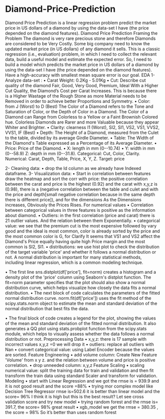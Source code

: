 # Diamond-Price-Prediction
Diamond Price Prediction is a linear regression problem predict the market price in US dollars of a diamond by using the data-set I have (the price depended on the diamond features).
Diamond Price Prediction
Framing the Problem
The diamond is very rare precious stone and therefore Diamonds are considered to be Very Costly.
Some big company need to know the updated market price (in US dollars) of any diamond it sells. This is a classic regression (i.e., evaluation) problem, in which I need to collect the relevant data, build a useful model and estimate the expected error.
So, I need to build a model which predicts the market price in US dollars of a diamond by using the data-set I have (the price depended on the diamond features).
Have a high-accuracy with smallest mean square error is our goal.
EDA
1-	Analyze data-set :
•	Carat Weight: 0.2Kg - 5.01Kg
•	Cut: Describe cut quality of the diamond Fair, Good, Very Good, Premium, Ideal
With a Higher Cut Quality, the Diamond’s Cost per Carat Increases.
This is because there is a Higher Wastage of the Rough Stone as more Material needs to be Removed in order to achieve better Proportions and Symmetry.
•	Color: from J (Worst) to D (Best)
The Color of a Diamond refers to the Tone and Saturation of Color, or the Depth of Color in a Diamond.
The Color of a Diamond can Range from Colorless to a Yellow or a Faint Brownish Colored hue.
Colorless Diamonds are Rarer and more Valuable because they appear Whiter and Brighter.
•	Clarity: clearness I1 (Worst), SI2, SI1, VS2, VS1, VVS2, VVS1, IF (Best)
•	Depth: The Height of a Diamond, measured from the Culet to the table, divided by its average Girdle Diameter.
•	Table: The Width of the Diamond's Table expressed as a Percentage of its Average Diameter.
•	Price: Price of the Diamond.
•	X: length in mm (0--10.74)
•	Y: width in mm (0--58.9)
Z: depth in mm (0--31.8).
Categorical: Cut, Color, Clarity.
Numerical: Carat, Depth, Table, Price, X, Y, Z.
Target: price
 
2-	Cleaning data: 
•	drop the Id column as we already have Indexed dataframe.
3-	Visualization data:
•	Start in correlation between features draw the heatmap and sort the corr with price: the positive correlation between the carat and price is the highest (0.92) and the carat with x,y,z is (0.98), there is a (negative correlation between the table and culet and with the price and depth[small negative correlation because in the same depth there is different price]), and for the dimensions As the Dimensions increases, Obviously the Prices Rises. For numerical values
•	Correlation between categorical values in three features is positive as the information about diamond.
•	Outliers: in the first correlation (price and carat) there is 21 outlier values. And the relation between them Exponentially.
•	categorical value: we see that the premium cut is the most expensive followed by vary good and the ideal is most common, color is already sorted by the price and the most common color is G, for Clarify It seems that VS1 and VS2 affect the Diamond's Price equally having quite high Price margin and the most common is SI2, SI1.
•	distributions: we use hist plot to check the distribution of the target variable 'price' and whether it follows a normal distribution or not. A normal distribution is important for many statistical methods, including linear regression, which is a common modeling technique.

•	The first line sns.distplot(df['price'], fit=norm) creates a histogram and a density plot of the 'price' column using Seaborn's distplot function. The fit=norm parameter specifies that the plot should also show a normal distribution curve, which helps visualize how closely the data fits a normal distribution.
•	The next block of code calculates the parameters of the fitted normal distribution curve. norm.fit(df['price']) uses the fit method of the scipy.stats.norm object to estimate the mean and standard deviation of the normal distribution that best fits the data.

•	The final block of code creates a legend for the plot, showing the values of the mean and standard deviation of the fitted normal distribution. It also generates a QQ plot using stats.probplot function from the scipy.stats module, which helps to visually assess whether the data follows a normal distribution or not.
Preprocessing Data
•	x,y,z:  there is 17 sample with incorrect values x,y,z =0 we will drop it 
•	outliers: replace all outliers with Nan
•	convert categorical value: using Label Encoder because the values are sorted.
Feature Engineering 
•	add volume column: Create New Feature 'Volume' from x y z. and the relation between volume and price is positive correlation.
•	drop unneeded column: x,y,z
Feature Scaling
•	scaling numerical value: split the training data for train and validation and then fit transform the train data using standard Scaler and transform for validation.
Modeling
•	start with Linear Regression and we got the rmse is = 939.9 and it is not good result and the score =88%
•	trying mor complex model like Decision Tree Regressor rmse is=502.6 it is better than linear model and the score= 96% I think it is high but this is the best result? Let see cross validation score and try new model
•	trying random forest and the rmse is= 391.7, the score= 98% great result
•	xgb_model we get the rmse = 380.35 , the score = 98% So it’s better than uses random forest 
 





